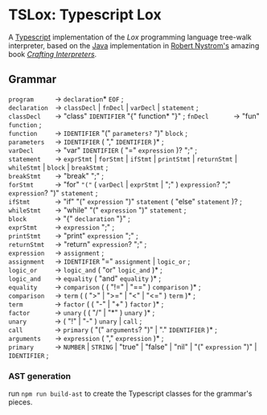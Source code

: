 # TSLox: Typescript Lox

A [Typescript](https://www.typescriptlang.org/) implementation of the _Lox_ programming language tree-walk interpreter, based on the [Java](https://www.java.com/en/) implementation in [Robert Nystrom's](https://stuffwithstuff.com/) amazing book _[Crafting Interpreters](https://craftinginterpreters.com/)_.


## Grammar

`program`      → `declaration`* `EOF` ;<br />
`declaration`  → `classDecl` \| `fnDecl` | `varDecl` | `statement` ;<br />
`classDecl`    → "class" `IDENTIFIER` "{" function* "}" ;
`fnDecl`       → "fun" `function` ;<br />
`function`     → `IDENTIFIER` "(" `parameters?` ")" `block` ;<br />
`parameters`   → `IDENTIFIER` ( "," `IDENTIFIER` )* ;<br />
`varDecl`      → "var" `IDENTIFIER` ( "=" `expression` )? ";" ;<br />
`statement`    → `exprStmt` | `forStmt` | `ifStmt` | `printStmt` | `returnStmt` | `whileStmt` | `block` | `breakStmt` ;<br />
`breakStmt`    → "break" ";" ;<br />
`forStmt`      → "for" `"("` ( `varDecl` | `exprStmt` | ";" ) `expression`? ";" `expression`? ")" `statement` ;<br />
`ifStmt`       → "if" "(" `expression` ")" `statement` ( "else" `statement` )? ;<br />
`whileStmt`    → "while" "(" `expression` ")" `statement` ;<br />
`block`        → "{" `declaration` "}" ;<br />
`exprStmt`     → `expression` ";" ;<br />
`printStmt`    → "print" `expression` ";" ;<br />
`returnStmt`   → "return" `expression`? ";" ;<br />
`expression`   → `assignment` ;<br />
`assignment`   → `IDENTIFIER` "=" `assignment` | `logic_or` ;<br />
`logic_or`     → `logic_and` ( "or" `logic_and` )* ;<br />
`logic_and`    → `equality` ( "and" `equality` )* ;<br />
`equality`     → `comparison` ( ( "!=" | "==" ) `comparison` )* ;<br />
`comparison`   → `term` ( ( ">" | ">=" | "<" | "<=" ) `term` )* ;<br />
`term`         → `factor` ( ( "-" | "+" ) `factor` )* ;<br />
`factor`       → `unary` ( ( "/" | "\*" ) `unary` )* ;<br />
`unary`        → ( "!" | "-" ) `unary` | `call` ;<br />
`call`         → `primary` ( "(" `arguments`? ")" | "." `IDENTIFIER` )* ;<br />
`arguments`    → `expression` ( "," `expression` )* ;<br />
`primary`      → `NUMBER` | `STRING` | "true" | "false" | "nil" | "(" `expression` ")" | `IDENTIFIER` ;<br />


### AST generation

run `npm run build-ast` to create the Typescript classes for the grammar's pieces.
